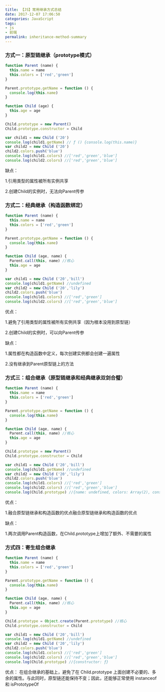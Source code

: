 ```yaml
---
title: 【JS】常用继承方式总结
date: 2017-12-07 17:06:50
categories: JavaScript
tags:
- js
- 前端
permalink: inheritance-method-summary
---
```

### 方式一：原型链继承（prototype模式）
```javascript
function Parent (name) {
  this.name = name
  this.colors = ['red','green']
}

Parent.prototype.getName = function () {
  console.log(this.name)
}

function Child (age) {
  this.age = age
}

Child.prototype = new Parent()
Child.prototype.constructor = Child

var child1 = new Child ('20')
console.log(child1.getName) // ƒ () {console.log(this.name)}
var child2 = new Child ('20')
child2.colors.push('blue')
console.log(child1.colors) //['red','green','blue']
console.log(child2.colors) //['red','green','blue']
```
<!--more-->
缺点：

1.引用类型的属性被所有实例共享

2.创建Child的实例时，无法向Parent传参

### 方式二：经典继承（构造函数绑定）
```javascript
function Parent (name) {
  this.name = name
  this.colors = ['red','green']
}

Parent.prototype.getName = function () {
  console.log(this.name)
}

function Child (age, name) {
  Parent.call(this, name) //核心
  this.age = age
}

var child1 = new Child ('20','bill')
console.log(child1.getName) //undefined
var child2 = new Child ('20','lily')
child2.colors.push('blue')
console.log(child1.colors) //['red','green']
console.log(child2.colors) //['red','green','blue']
```
优点：

1.避免了引用类型的属性被所有实例共享（因为根本没用到原型链）

2.创建Child的实例时，可以向Parent传参

缺点：

1.属性都在构造函数中定义，每次创建实例都会创建一遍属性

2.没有继承到Parent原型链上的方法

### 方式三：组合继承（原型链继承和经典继承双剑合璧）
```javascript
function Parent (name) {
  this.name = name
  this.colors = ['red','green']
}

Parent.prototype.getName = function () {
  console.log(this.name)
}

function Child (age, name) {
  Parent.call(this, name) //核心
  this.age = age
}

Child.prototype = new Parent()
Child.prototype.constructor = Child

var child1 = new Child ('20','bill')
console.log(child1.getName) //undefined
var child2 = new Child ('20','lily')
child2.colors.push('blue')
console.log(child1.colors) //['red','green']
console.log(child2.colors) //['red','green','blue']
console.log(Child.prototype) //{name: undefined, colors: Array(2), constructor: ƒ}
```
优点：

1.融合原型链继承和构造函数的优点融合原型链继承和构造函数的优点

缺点：

1.两次调用Parent构造函数，在Child.prototype上增加了额外、不需要的属性

### 方式四：寄生组合继承
```javascript
function Parent (name) {
  this.name = name
  this.colors = ['red','green']
}

Parent.prototype.getName = function () {
  console.log(this.name)
}

function Child (age, name) {
  Parent.call(this, name) //核心
  this.age = age
}

Child.prototype = Object.create(Parent.prototype) //核心
Child.prototype.constructor = Child

var child1 = new Child ('20','bill')
console.log(child1.getName) //undefined
var child2 = new Child ('20','lily')
child2.colors.push('blue')
console.log(child1.colors) //['red','green']
console.log(child2.colors) //['red','green','blue']
console.log(Child.prototype) //{constructor: ƒ}
```
优点：
在组合继承的基础上，避免了在 Child.prototype 上面创建不必要的、多余的属性。与此同时，原型链还能保持不变；因此，还能够正常使用 instanceof 和 isPrototypeOf